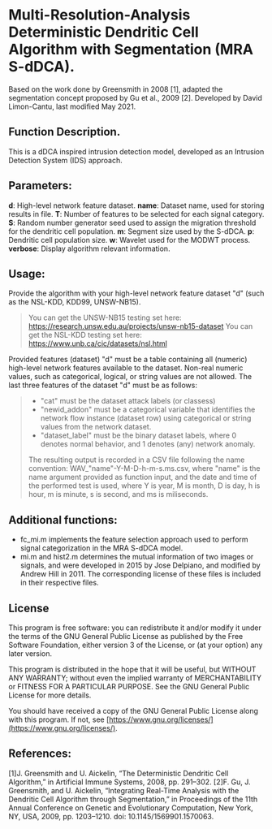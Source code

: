 # Multi-Resolution-Analysis Deterministic Dendritic Cell Algorithm with Segmentation (MRA S-dDCA).

Based on the work done by Greensmith in 2008 [1], adapted the segmentation concept proposed by Gu et al., 2009 [2]. Developed by David Limon-Cantu, last modified May 2021.

## Function Description.
This is a dDCA inspired intrusion detection model, developed as an Intrusion Detection System (IDS) approach.

## Parameters:
**d**: High-level network feature dataset.
**name**: Dataset name, used for storing results in file.
**T**: Number of features to be selected for each signal category.
**S**: Random number generator seed used to assign the migration threshold for the dendritic cell population.
**m**: Segment size used by the S-dDCA.
**p**: Dendritic cell population size.
**w**: Wavelet used for the MODWT process.
**verbose**: Display algorithm relevant information.

## Usage:
Provide the algorithm with your high-level network feature dataset "d" (such as the NSL-KDD, KDD99, UNSW-NB15).

> You can get the UNSW-NB15 testing set here: https://research.unsw.edu.au/projects/unsw-nb15-dataset
> You can get the NSL-KDD testing set here: https://www.unb.ca/cic/datasets/nsl.html

Provided features (dataset) "d" must be a table containing all (numeric) high-level network features available to the dataset. Non-real numeric values, such as categorical, logical, or string values are not allowed.
The last three features of the dataset  "d" must be as follows:
  > - "cat" must be the dataset attack labels (or classess)
  > - "newid_addon" must be a categorical variable that identifies the network flow instance (dataset row) using categorical or string values from the network dataset.
  > - "dataset_label" must be the binary dataset labels, where 0 denotes normal behavior, and 1 denotes (any) network anomaly.
  > 
> The resulting output is recorded in a CSV file following the name
convention: WAV_"name"-Y-M-D-h-m-s.ms.csv, where "name" is the name argument 
provided as function input, and the date and time of the performed test is used,
where Y is year, M is month, D is day, h is hour, m is minute, s is second, 
and ms is miliseconds.

## Additional functions:
* fc_mi.m implements the feature selection approach used to perform signal categorization in the MRA S-dDCA model. 
* mi.m and hist2.m determines the mutual information of two images or signals, and were developed in 2015 by Jose Delpiano, and modified by Andrew Hill in 2011. The corresponding license of these files is included in their respective files.

## License

This program is free software: you can redistribute it and/or modify it under the terms of the GNU General Public License as published by the Free Software Foundation, either version 3 of the License, or (at your option) any later version.

This program is distributed in the hope that it will be useful, but WITHOUT ANY WARRANTY; without even the implied warranty of MERCHANTABILITY or FITNESS FOR A PARTICULAR PURPOSE. See the GNU General Public License for more details.

You should have received a copy of the GNU General Public License along with this program. If not, see  [https://www.gnu.org/licenses/](https://www.gnu.org/licenses/).

## References:
[1]J. Greensmith and U. Aickelin, “The Deterministic Dendritic Cell Algorithm,”
   in Artificial Immune Systems, 2008, pp. 291–302.
[2]F. Gu, J. Greensmith, and U. Aickelin, 
   “Integrating Real-Time Analysis with the Dendritic Cell Algorithm through Segmentation,” 
   in Proceedings of the 11th Annual Conference on Genetic and Evolutionary Computation, 
   New York, NY, USA, 2009, pp. 1203–1210. doi: 10.1145/1569901.1570063.